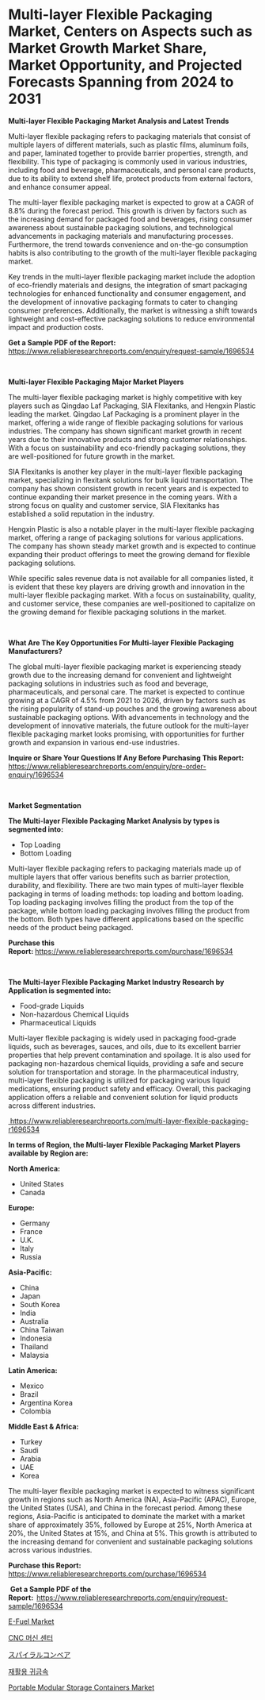 <p><h1>Multi-layer Flexible Packaging Market, Centers on Aspects such as Market Growth Market Share, Market Opportunity, and Projected Forecasts Spanning from 2024 to 2031</h1></p><p><strong>Multi-layer Flexible Packaging Market Analysis and Latest Trends</strong></p>
<p><p>Multi-layer flexible packaging refers to packaging materials that consist of multiple layers of different materials, such as plastic films, aluminum foils, and paper, laminated together to provide barrier properties, strength, and flexibility. This type of packaging is commonly used in various industries, including food and beverage, pharmaceuticals, and personal care products, due to its ability to extend shelf life, protect products from external factors, and enhance consumer appeal.</p><p>The multi-layer flexible packaging market is expected to grow at a CAGR of 8.8% during the forecast period. This growth is driven by factors such as the increasing demand for packaged food and beverages, rising consumer awareness about sustainable packaging solutions, and technological advancements in packaging materials and manufacturing processes. Furthermore, the trend towards convenience and on-the-go consumption habits is also contributing to the growth of the multi-layer flexible packaging market.</p><p>Key trends in the multi-layer flexible packaging market include the adoption of eco-friendly materials and designs, the integration of smart packaging technologies for enhanced functionality and consumer engagement, and the development of innovative packaging formats to cater to changing consumer preferences. Additionally, the market is witnessing a shift towards lightweight and cost-effective packaging solutions to reduce environmental impact and production costs.</p></p>
<p><strong>Get a Sample PDF of the Report:&nbsp;</strong> <a href="https://www.reliableresearchreports.com/enquiry/request-sample/1696534">https://www.reliableresearchreports.com/enquiry/request-sample/1696534</a></p>
<p>&nbsp;</p>
<p><strong>Multi-layer Flexible Packaging Major Market Players</strong></p>
<p><p>The multi-layer flexible packaging market is highly competitive with key players such as Qingdao Laf Packaging, SIA Flexitanks, and Hengxin Plastic leading the market. Qingdao Laf Packaging is a prominent player in the market, offering a wide range of flexible packaging solutions for various industries. The company has shown significant market growth in recent years due to their innovative products and strong customer relationships. With a focus on sustainability and eco-friendly packaging solutions, they are well-positioned for future growth in the market.</p><p>SIA Flexitanks is another key player in the multi-layer flexible packaging market, specializing in flexitank solutions for bulk liquid transportation. The company has shown consistent growth in recent years and is expected to continue expanding their market presence in the coming years. With a strong focus on quality and customer service, SIA Flexitanks has established a solid reputation in the industry.</p><p>Hengxin Plastic is also a notable player in the multi-layer flexible packaging market, offering a range of packaging solutions for various applications. The company has shown steady market growth and is expected to continue expanding their product offerings to meet the growing demand for flexible packaging solutions.</p><p>While specific sales revenue data is not available for all companies listed, it is evident that these key players are driving growth and innovation in the multi-layer flexible packaging market. With a focus on sustainability, quality, and customer service, these companies are well-positioned to capitalize on the growing demand for flexible packaging solutions in the market.</p></p>
<p>&nbsp;</p>
<p><strong>What Are The Key Opportunities For Multi-layer Flexible Packaging Manufacturers?</strong></p>
<p><p>The global multi-layer flexible packaging market is experiencing steady growth due to the increasing demand for convenient and lightweight packaging solutions in industries such as food and beverage, pharmaceuticals, and personal care. The market is expected to continue growing at a CAGR of 4.5% from 2021 to 2026, driven by factors such as the rising popularity of stand-up pouches and the growing awareness about sustainable packaging options. With advancements in technology and the development of innovative materials, the future outlook for the multi-layer flexible packaging market looks promising, with opportunities for further growth and expansion in various end-use industries.</p></p>
<p><strong>Inquire or Share Your Questions If Any Before Purchasing This Report:</strong> <a href="https://www.reliableresearchreports.com/enquiry/pre-order-enquiry/1696534">https://www.reliableresearchreports.com/enquiry/pre-order-enquiry/1696534</a></p>
<p>&nbsp;</p>
<p><strong>Market Segmentation</strong></p>
<p><strong>The Multi-layer Flexible Packaging Market Analysis by types is segmented into:</strong></p>
<p><ul><li>Top Loading</li><li>Bottom Loading</li></ul></p>
<p><p>Multi-layer flexible packaging refers to packaging materials made up of multiple layers that offer various benefits such as barrier protection, durability, and flexibility. There are two main types of multi-layer flexible packaging in terms of loading methods: top loading and bottom loading. Top loading packaging involves filling the product from the top of the package, while bottom loading packaging involves filling the product from the bottom. Both types have different applications based on the specific needs of the product being packaged.</p></p>
<p><strong>Purchase this Report:&nbsp;</strong><a href="https://www.reliableresearchreports.com/purchase/1696534">https://www.reliableresearchreports.com/purchase/1696534</a></p>
<p>&nbsp;</p>
<p><strong>The Multi-layer Flexible Packaging Market Industry Research by Application is segmented into:</strong></p>
<p><ul><li>Food-grade Liquids</li><li>Non-hazardous Chemical Liquids</li><li>Pharmaceutical Liquids</li></ul></p>
<p><p>Multi-layer flexible packaging is widely used in packaging food-grade liquids, such as beverages, sauces, and oils, due to its excellent barrier properties that help prevent contamination and spoilage. It is also used for packaging non-hazardous chemical liquids, providing a safe and secure solution for transportation and storage. In the pharmaceutical industry, multi-layer flexible packaging is utilized for packaging various liquid medications, ensuring product safety and efficacy. Overall, this packaging application offers a reliable and convenient solution for liquid products across different industries.</p></p>
<p><a href="https://www.reliableresearchreports.com/multi-layer-flexible-packaging-r1696534">&nbsp;https://www.reliableresearchreports.com/multi-layer-flexible-packaging-r1696534</a></p>
<p><strong>In terms of Region, the Multi-layer Flexible Packaging Market Players available by Region are:</strong></p>
<p>
    <p> <strong> North America: </strong>
        <ul>
            <li>United States</li>
            <li>Canada</li>
        </ul>
        </p> 
    <p> <strong> Europe: </strong>
        <ul>
            <li>Germany</li>
            <li>France</li>
            <li>U.K.</li>
            <li>Italy</li>
            <li>Russia</li>
        </ul>
        </p> 
    <p> <strong> Asia-Pacific: </strong>
        <ul>
            <li>China</li>
            <li>Japan</li>
            <li>South Korea</li>
            <li>India</li>
            <li>Australia</li>
            <li>China Taiwan</li>
            <li>Indonesia</li>
            <li>Thailand</li>
            <li>Malaysia</li>
        </ul>
        </p> 
    <p> <strong> Latin America: </strong>
        <ul>
            <li>Mexico</li>
            <li>Brazil</li>
            <li>Argentina Korea</li>
            <li>Colombia</li>
        </ul>
        </p> 
    <p> <strong> Middle East & Africa: </strong>
        <ul>
            <li>Turkey</li>
            <li>Saudi</li>
            <li>Arabia</li>
            <li>UAE</li>
            <li>Korea</li>
        </ul>
    </p>
    </p>
<p><p>The multi-layer flexible packaging market is expected to witness significant growth in regions such as North America (NA), Asia-Pacific (APAC), Europe, the United States (USA), and China in the forecast period. Among these regions, Asia-Pacific is anticipated to dominate the market with a market share of approximately 35%, followed by Europe at 25%, North America at 20%, the United States at 15%, and China at 5%. This growth is attributed to the increasing demand for convenient and sustainable packaging solutions across various industries.</p></p>
<p><strong>Purchase this Report: </strong><a href="https://www.reliableresearchreports.com/purchase/1696534">https://www.reliableresearchreports.com/purchase/1696534</a></p>
<p>&nbsp;<strong>Get a Sample PDF of the Report:&nbsp;&nbsp;</strong><a href="https://www.reliableresearchreports.com/enquiry/request-sample/1696534">https://www.reliableresearchreports.com/enquiry/request-sample/1696534</a></p>
<p><strong></strong></p>
<p><p><a href="https://www.linkedin.com/pulse/e-fuel-market-share-amp-new-trends-analysis-report-type-1dvxf?trackingId=O4hS2bxWWgK4fKK2xqVlyA%3D%3D">E-Fuel Market</a></p><p><a href="https://medium.com/@kylearson6756sfvf/cnc-%EA%B8%B0%EA%B3%84-%EC%84%BC%ED%84%B0-%EC%8B%9C%EC%9E%A5-%EC%A1%B0%EC%82%AC-%EB%B3%B4%EA%B3%A0%EC%84%9C-%EA%B7%B8-%EC%97%AD%EC%82%AC-%EB%B0%8F-2024%EB%85%84%EB%B6%80%ED%84%B0-2031%EB%85%84%EA%B9%8C%EC%A7%80%EC%9D%98-%EC%98%88%EC%B8%A1-2602a4b6f9a0">CNC 머신 센터</a></p><p><a href="https://github.com/oqxogxyvqe90775/Market-Research-Report-List-2/blob/main/567566765442.md">スパイラルコンベア</a></p><p><a href="https://github.com/lzrvbyqzftro57/Market-Research-Report-List-2/blob/main/666742664060.md">재활용 귀금속</a></p><p><a href="https://www.linkedin.com/pulse/portable-modular-storage-containers-market-size-share-amp-vsv7c?trackingId=LDYrYtr4npYK1w%2BpaHN%2BtA%3D%3D">Portable Modular Storage Containers Market</a></p></p>